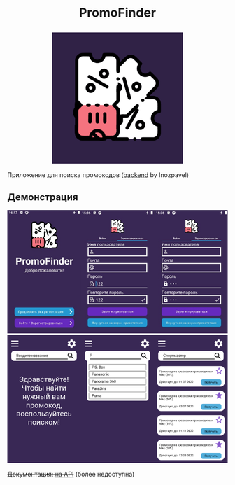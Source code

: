 # <p align="center"> PromoFinder
<p align="center"><img width="300" src="app/src/main/ic_launcher-playstore.png"></p>

Приложение для поиска промокодов ([backend](https://gitlab.com/p6505) by Inozpavel)

## Демонстрация

![Регистрация и вход](/demo/auth.png)
![Основной функционал приложения](/demo/main.png)

~~Документация: [на API](http://mc.icomm.pro:9080/swagger/index.html)~~ (более недоступна)
